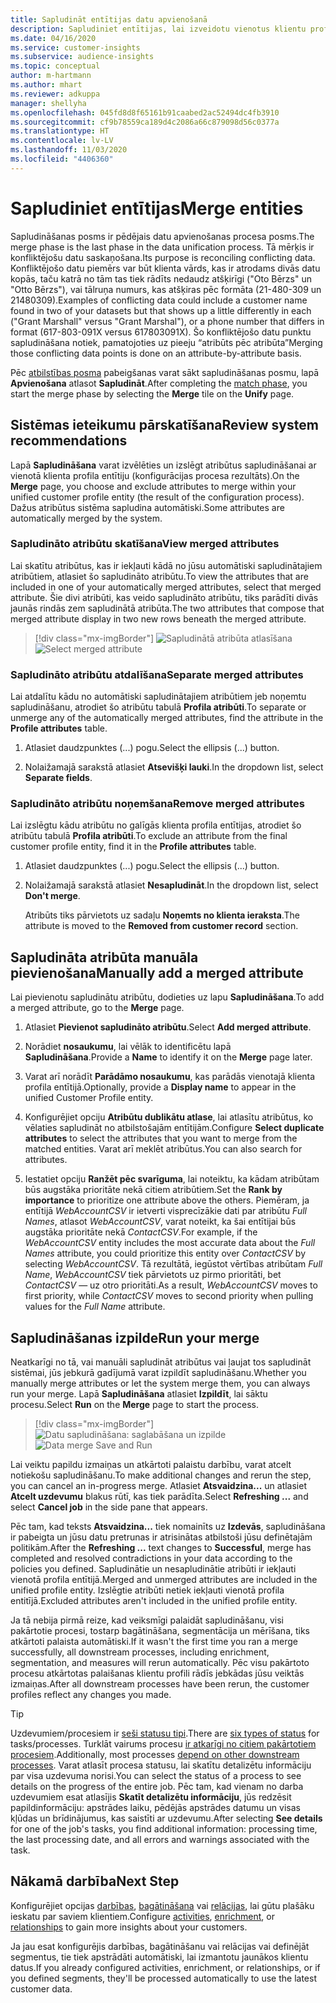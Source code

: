 ```yaml
---
title: Sapludināt entītijas datu apvienošanā
description: Sapludiniet entītijas, lai izveidotu vienotus klientu profilus.
ms.date: 04/16/2020
ms.service: customer-insights
ms.subservice: audience-insights
ms.topic: conceptual
author: m-hartmann
ms.author: mhart
ms.reviewer: adkuppa
manager: shellyha
ms.openlocfilehash: 045fd8d8f65161b91caabed2ac52494dc4fb3910
ms.sourcegitcommit: cf9b78559ca189d4c2086a66c879098d56c0377a
ms.translationtype: HT
ms.contentlocale: lv-LV
ms.lasthandoff: 11/03/2020
ms.locfileid: "4406360"
---
```

# <a name="merge-entities"></a><span data-ttu-id="52c50-103">Sapludiniet entītijas</span><span class="sxs-lookup"><span data-stu-id="52c50-103">Merge entities</span></span>

<span data-ttu-id="52c50-104">Sapludināšanas posms ir pēdējais datu apvienošanas procesa posms.</span><span class="sxs-lookup"><span data-stu-id="52c50-104">The merge phase is the last phase in the data unification process.</span></span> <span data-ttu-id="52c50-105">Tā mērķis ir konfliktējošu datu saskaņošana.</span><span class="sxs-lookup"><span data-stu-id="52c50-105">Its purpose is reconciling conflicting data.</span></span> <span data-ttu-id="52c50-106">Konfliktējošo datu piemērs var būt klienta vārds, kas ir atrodams divās datu kopās, taču katrā no tām tas tiek rādīts nedaudz atšķirīgi ("Oto Bērzs" un "Otto Bērzs"), vai tālruņa numurs, kas atšķiras pēc formāta (21-480-309 un 21480309).</span><span class="sxs-lookup"><span data-stu-id="52c50-106">Examples of conflicting data could include a customer name found in two of your datasets but that shows up a little differently in each ("Grant Marshall" versus "Grant Marshal"), or a phone number that differs in format (617-803-091X versus 617803091X).</span></span> <span data-ttu-id="52c50-107">Šo konfliktējošo datu punktu sapludināšana notiek, pamatojoties uz pieeju “atribūts pēc atribūta”</span><span class="sxs-lookup"><span data-stu-id="52c50-107">Merging those conflicting data points is done on an attribute-by-attribute basis.</span></span>

<span data-ttu-id="52c50-108">Pēc [atbilstības posma](match-entities.md) pabeigšanas varat sākt sapludināšanas posmu, lapā **Apvienošana** atlasot **Sapludināt**.</span><span class="sxs-lookup"><span data-stu-id="52c50-108">After completing the [match phase](match-entities.md), you start the merge phase by selecting the **Merge** tile on the **Unify** page.</span></span>

## <a name="review-system-recommendations"></a><span data-ttu-id="52c50-109">Sistēmas ieteikumu pārskatīšana</span><span class="sxs-lookup"><span data-stu-id="52c50-109">Review system recommendations</span></span>

<span data-ttu-id="52c50-110">Lapā **Sapludināšana** varat izvēlēties un izslēgt atribūtus sapludināšanai ar vienotā klienta profila entītiju (konfigurācijas procesa rezultāts).</span><span class="sxs-lookup"><span data-stu-id="52c50-110">On the **Merge** page, you choose and exclude attributes to merge within your unified customer profile entity (the result of the configuration process).</span></span> <span data-ttu-id="52c50-111">Dažus atribūtus sistēma sapludina automātiski.</span><span class="sxs-lookup"><span data-stu-id="52c50-111">Some attributes are automatically merged by the system.</span></span>

### <a name="view-merged-attributes"></a><span data-ttu-id="52c50-112">Sapludināto atribūtu skatīšana</span><span class="sxs-lookup"><span data-stu-id="52c50-112">View merged attributes</span></span>

<span data-ttu-id="52c50-113">Lai skatītu atribūtus, kas ir iekļauti kādā no jūsu automātiski sapludinātajiem atribūtiem, atlasiet šo sapludināto atribūtu.</span><span class="sxs-lookup"><span data-stu-id="52c50-113">To view the attributes that are included in one of your automatically merged attributes, select that merged attribute.</span></span> <span data-ttu-id="52c50-114">Šie divi atribūti, kas veido sapludināto atribūtu, tiks parādīti divās jaunās rindās zem sapludinātā atribūta.</span><span class="sxs-lookup"><span data-stu-id="52c50-114">The two attributes that compose that merged attribute display in two new rows beneath the merged attribute.</span></span>

> [!div class="mx-imgBorder"]
> <span data-ttu-id="52c50-115">![Sapludinātā atribūta atlasīšana](media/configure-data-merge-profile-attributes.png "Sapludinātā atribūta atlasīšana")</span><span class="sxs-lookup"><span data-stu-id="52c50-115">![Select merged attribute](media/configure-data-merge-profile-attributes.png "Select merged attribute")</span></span>

### <a name="separate-merged-attributes"></a><span data-ttu-id="52c50-116">Sapludināto atribūtu atdalīšana</span><span class="sxs-lookup"><span data-stu-id="52c50-116">Separate merged attributes</span></span>

<span data-ttu-id="52c50-117">Lai atdalītu kādu no automātiski sapludinātajiem atribūtiem jeb noņemtu sapludināšanu, atrodiet šo atribūtu tabulā **Profila atribūti**.</span><span class="sxs-lookup"><span data-stu-id="52c50-117">To separate or unmerge any of the automatically merged attributes, find the attribute in the **Profile attributes** table.</span></span>

1. <span data-ttu-id="52c50-118">Atlasiet daudzpunktes (...) pogu.</span><span class="sxs-lookup"><span data-stu-id="52c50-118">Select the ellipsis (...) button.</span></span>
  
2. <span data-ttu-id="52c50-119">Nolaižamajā sarakstā atlasiet **Atsevišķi lauki**.</span><span class="sxs-lookup"><span data-stu-id="52c50-119">In the dropdown list, select **Separate fields**.</span></span>

### <a name="remove-merged-attributes"></a><span data-ttu-id="52c50-120">Sapludināto atribūtu noņemšana</span><span class="sxs-lookup"><span data-stu-id="52c50-120">Remove merged attributes</span></span>

<span data-ttu-id="52c50-121">Lai izslēgtu kādu atribūtu no galīgās klienta profila entītijas, atrodiet šo atribūtu tabulā **Profila atribūti**.</span><span class="sxs-lookup"><span data-stu-id="52c50-121">To exclude an attribute from the final customer profile entity, find it in the **Profile attributes** table.</span></span>

1. <span data-ttu-id="52c50-122">Atlasiet daudzpunktes (...) pogu.</span><span class="sxs-lookup"><span data-stu-id="52c50-122">Select the ellipsis (...) button.</span></span>
  
2. <span data-ttu-id="52c50-123">Nolaižamajā sarakstā atlasiet **Nesapludināt**.</span><span class="sxs-lookup"><span data-stu-id="52c50-123">In the dropdown list, select **Don't merge**.</span></span>

   <span data-ttu-id="52c50-124">Atribūts tiks pārvietots uz sadaļu **Noņemts no klienta ieraksta**.</span><span class="sxs-lookup"><span data-stu-id="52c50-124">The attribute is moved to the **Removed from customer record** section.</span></span>

## <a name="manually-add-a-merged-attribute"></a><span data-ttu-id="52c50-125">Sapludināta atribūta manuāla pievienošana</span><span class="sxs-lookup"><span data-stu-id="52c50-125">Manually add a merged attribute</span></span>

<span data-ttu-id="52c50-126">Lai pievienotu sapludinātu atribūtu, dodieties uz lapu **Sapludināšana**.</span><span class="sxs-lookup"><span data-stu-id="52c50-126">To add a merged attribute, go to the **Merge** page.</span></span>

1. <span data-ttu-id="52c50-127">Atlasiet **Pievienot sapludināto atribūtu**.</span><span class="sxs-lookup"><span data-stu-id="52c50-127">Select **Add merged attribute**.</span></span>

2. <span data-ttu-id="52c50-128">Norādiet **nosaukumu**, lai vēlāk to identificētu lapā **Sapludināšana**.</span><span class="sxs-lookup"><span data-stu-id="52c50-128">Provide a **Name** to identify it on the **Merge** page later.</span></span>

3. <span data-ttu-id="52c50-129">Varat arī norādīt **Parādāmo nosaukumu**, kas parādās vienotajā klienta profila entītijā.</span><span class="sxs-lookup"><span data-stu-id="52c50-129">Optionally, provide a **Display name** to appear in the unified Customer Profile entity.</span></span>

4. <span data-ttu-id="52c50-130">Konfigurējiet opciju **Atribūtu dublikātu atlase**, lai atlasītu atribūtus, ko vēlaties sapludināt no atbilstošajām entītijām.</span><span class="sxs-lookup"><span data-stu-id="52c50-130">Configure **Select duplicate attributes** to select the attributes that you want to merge from the matched entities.</span></span> <span data-ttu-id="52c50-131">Varat arī meklēt atribūtus.</span><span class="sxs-lookup"><span data-stu-id="52c50-131">You can also search for attributes.</span></span>

5. <span data-ttu-id="52c50-132">Iestatiet opciju **Ranžēt pēc svarīguma**, lai noteiktu, ka kādam atribūtam būs augstāka prioritāte nekā citiem atribūtiem.</span><span class="sxs-lookup"><span data-stu-id="52c50-132">Set the **Rank by importance** to prioritize one attribute above the others.</span></span> <span data-ttu-id="52c50-133">Piemēram, ja entītijā *WebAccountCSV* ir ietverti visprecīzākie dati par atribūtu *Full Names*, atlasot *WebAccountCSV*, varat noteikt, ka šai entītijai būs augstāka prioritāte nekā *ContactCSV*.</span><span class="sxs-lookup"><span data-stu-id="52c50-133">For example, if the *WebAccountCSV* entity includes the most accurate data about the *Full Names* attribute, you could prioritize this entity over *ContactCSV* by selecting *WebAccountCSV*.</span></span> <span data-ttu-id="52c50-134">Tā rezultātā, iegūstot vērtības atribūtam *Full Name*, *WebAccountCSV* tiek pārvietots uz pirmo prioritāti, bet *ContactCSV* — uz otro prioritāti.</span><span class="sxs-lookup"><span data-stu-id="52c50-134">As a result, *WebAccountCSV* moves to first priority, while *ContactCSV* moves to second priority when pulling values for the *Full Name* attribute.</span></span>

## <a name="run-your-merge"></a><span data-ttu-id="52c50-135">Sapludināšanas izpilde</span><span class="sxs-lookup"><span data-stu-id="52c50-135">Run your merge</span></span>

<span data-ttu-id="52c50-136">Neatkarīgi no tā, vai manuāli sapludināt atribūtus vai ļaujat tos sapludināt sistēmai, jūs jebkurā gadījumā varat izpildīt sapludināšanu.</span><span class="sxs-lookup"><span data-stu-id="52c50-136">Whether you manually merge attributes or let the system merge them, you can always run your merge.</span></span> <span data-ttu-id="52c50-137">Lapā **Sapludināšana** atlasiet **Izpildīt**, lai sāktu procesu.</span><span class="sxs-lookup"><span data-stu-id="52c50-137">Select **Run** on the **Merge** page to start the process.</span></span>

> [!div class="mx-imgBorder"]
> <span data-ttu-id="52c50-138">![Datu sapludināšana: saglabāšana un izpilde](media/configure-data-merge-save-run.png "Datu sapludināšana: saglabāšana un izpilde")</span><span class="sxs-lookup"><span data-stu-id="52c50-138">![Data merge Save and Run](media/configure-data-merge-save-run.png "Data merge Save and Run")</span></span>

<span data-ttu-id="52c50-139">Lai veiktu papildu izmaiņas un atkārtoti palaistu darbību, varat atcelt notiekošu sapludināšanu.</span><span class="sxs-lookup"><span data-stu-id="52c50-139">To make additional changes and rerun the step, you can cancel an in-progress merge.</span></span> <span data-ttu-id="52c50-140">Atlasiet **Atsvaidzina...** un atlasiet **Atcelt uzdevumu** blakus rūtī, kas tiek parādīta.</span><span class="sxs-lookup"><span data-stu-id="52c50-140">Select **Refreshing ...** and select **Cancel job**  in the side pane that appears.</span></span>

<span data-ttu-id="52c50-141">Pēc tam, kad teksts **Atsvaidzina...** tiek nomainīts uz **Izdevās**, sapludināšana ir pabeigta un jūsu datu pretrunas ir atrisinātas atbilstoši jūsu definētajām politikām.</span><span class="sxs-lookup"><span data-stu-id="52c50-141">After the **Refreshing ...** text changes to **Successful**, merge has completed and resolved contradictions in your data according to the policies you defined.</span></span> <span data-ttu-id="52c50-142">Sapludinātie un nesapludinātie atribūti ir iekļauti vienotā profila entītijā.</span><span class="sxs-lookup"><span data-stu-id="52c50-142">Merged and unmerged attributes are included in the unified profile entity.</span></span> <span data-ttu-id="52c50-143">Izslēgtie atribūti netiek iekļauti vienotā profila entitījā.</span><span class="sxs-lookup"><span data-stu-id="52c50-143">Excluded attributes aren't included in the unified profile entity.</span></span>

<span data-ttu-id="52c50-144">Ja tā nebija pirmā reize, kad veiksmīgi palaidāt sapludināšanu, visi pakārtotie procesi, tostarp bagātināšana, segmentācija un mērīšana, tiks atkārtoti palaista automātiski.</span><span class="sxs-lookup"><span data-stu-id="52c50-144">If it wasn't the first time you ran a merge successfully, all downstream processes, including enrichment, segmentation, and measures will rerun automatically.</span></span> <span data-ttu-id="52c50-145">Pēc visu pakārtoto procesu atkārtotas palaišanas klientu profili rādīs jebkādas jūsu veiktās izmaiņas.</span><span class="sxs-lookup"><span data-stu-id="52c50-145">After all downstream processes have been rerun, the customer profiles reflect any changes you made.</span></span>

> [!TIP]
> <span data-ttu-id="52c50-146">Uzdevumiem/procesiem ir [seši statusu tipi](system.md#status-types).</span><span class="sxs-lookup"><span data-stu-id="52c50-146">There are [six types of status](system.md#status-types) for tasks/processes.</span></span> <span data-ttu-id="52c50-147">Turklāt vairums procesu [ir atkarīgi no citiem pakārtotiem procesiem](system.md#refresh-policies).</span><span class="sxs-lookup"><span data-stu-id="52c50-147">Additionally, most processes [depend on other downstream processes](system.md#refresh-policies).</span></span> <span data-ttu-id="52c50-148">Varat atlasīt procesa statusu, lai skatītu detalizētu informāciju par visa uzdevuma norisi.</span><span class="sxs-lookup"><span data-stu-id="52c50-148">You can select the status of a process to see details on the progress of the entire job.</span></span> <span data-ttu-id="52c50-149">Pēc tam, kad vienam no darba uzdevumiem esat atlasījis **Skatīt detalizētu informāciju**, jūs redzēsit papildinformāciju: apstrādes laiku, pēdējās apstrādes datumu un visas kļūdas un brīdinājumus, kas saistīti ar uzdevumu.</span><span class="sxs-lookup"><span data-stu-id="52c50-149">After selecting **See details** for one of the job's tasks, you find additional information: processing time, the last processing date, and all errors and warnings associated with the task.</span></span>

## <a name="next-step"></a><span data-ttu-id="52c50-150">Nākamā darbība</span><span class="sxs-lookup"><span data-stu-id="52c50-150">Next Step</span></span>

<span data-ttu-id="52c50-151">Konfigurējiet opcijas [darbības](activities.md), [bagātināšana](enrichment-microsoft-graph.md) vai [relācijas](relationships.md), lai gūtu plašāku ieskatu par saviem klientiem.</span><span class="sxs-lookup"><span data-stu-id="52c50-151">Configure [activities](activities.md), [enrichment](enrichment-microsoft-graph.md), or [relationships](relationships.md) to gain more insights about your customers.</span></span>

<span data-ttu-id="52c50-152">Ja jau esat konfigurējis darbības, bagātināšanu vai relācijas vai definējāt segmentus, tie tiek apstrādāti automātiski, lai izmantotu jaunākos klientu datus.</span><span class="sxs-lookup"><span data-stu-id="52c50-152">If you already configured activities, enrichment, or relationships, or if you defined segments, they'll be processed automatically to use the latest customer data.</span></span>


